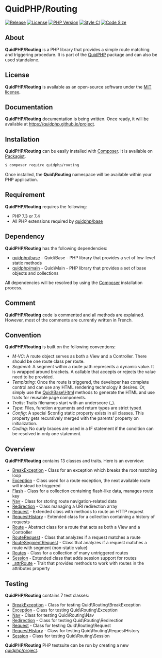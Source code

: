 # QuidPHP/Routing
[![Release](https://img.shields.io/github/v/release/quidphp/routing)](https://packagist.org/packages/quidphp/routing)
[![License](https://img.shields.io/github/license/quidphp/routing)](https://github.com/quidphp/routing/blob/master/LICENSE)
[![PHP Version](https://img.shields.io/packagist/php-v/quidphp/routing)](https://www.php.net)
[![Style CI](https://styleci.io/repos/203673693/shield)](https://styleci.io)
[![Code Size](https://img.shields.io/github/languages/code-size/quidphp/routing)](https://github.com/quidphp/routing)

## About
**QuidPHP/Routing** is a PHP library that provides a simple route matching and triggering procedure. It is part of the [QuidPHP](https://github.com/quidphp/project) package and can also be used standalone. 

## License
**QuidPHP/Routing** is available as an open-source software under the [MIT license](LICENSE).

## Documentation
**QuidPHP/Routing** documentation is being written. Once ready, it will be available at https://quidphp.github.io/project.

## Installation
**QuidPHP/Routing** can be easily installed with [Composer](https://getcomposer.org). It is available on [Packagist](https://packagist.org/packages/quidphp/routing).
``` bash
$ composer require quidphp/routing
```
Once installed, the **Quid\Routing** namespace will be available within your PHP application.

## Requirement
**QuidPHP/Routing** requires the following:
- PHP 7.3 or 7.4
- All PHP extensions required by [quidphp/base](https://github.com/quidphp/base)

## Dependency
**QuidPHP/Routing** has the following dependencies:
- [quidphp/base](https://github.com/quidphp/base) - Quid\Base - PHP library that provides a set of low-level static methods
- [quidphp/main](https://github.com/quidphp/main) - Quid\Main - PHP library that provides a set of base objects and collections 

All dependencies will be resolved by using the [Composer](https://getcomposer.org) installation process.

## Comment
**QuidPHP/Routing** code is commented and all methods are explained. However, most of the comments are currently written in French.

## Convention
**QuidPHP/Routing** is built on the following conventions:
- *M-VC*: A route object serves as both a View and a Controller. There should be one route class per route. 
- *Segment*: A segment within a route path represents a dynamic value. It is wrapped around brackets. A callable that accepts or rejects the value need to be provided.
- *Templating*: Once the route is triggered, the developer has complete control and can use any HTML rendering technology it desires. Or, simply use the [Quid\Base\Html](https://github.com/quidphp/base/blob/master/src/Html.php) methods to generate the HTML and use traits for reusable page components.
- *Traits*: Traits filenames start with an underscore (_).
- *Type*: Files, function arguments and return types are strict typed.
- *Config*: A special $config static property exists in all classes. This property gets recursively merged with the parents' property on initialization.
- *Coding*: No curly braces are used in a IF statement if the condition can be resolved in only one statement.

## Overview
**QuidPHP/Routing** contains 13 classes and traits. Here is an overview:
- [BreakException](src/BreakException.php) - Class for an exception which breaks the root matching loop
- [Exception](src/Exception.php) - Class used for a route exception, the next available route will instead be triggered
- [Flash](src/Flash.php) - Class for a collection containing flash-like data, manages route key
- [Nav](src/Nav.php) - Class for storing route navigation-related data
- [Redirection](src/Redirection.php) - Class managing a URI redirection array
- [Request](src/Request.php) - Extended class with methods to route an HTTP request
- [RequestHistory](src/RequestHistory.php) - Extended class for a collection containing a history of requests
- [Route](src/Route.php) - Abstract class for a route that acts as both a View and a Controller
- [RouteRequest](src/RouteRequest.php) - Class that analyzes if a request matches a route
- [RouteSegmentRequest](src/RouteSegmentRequest.php) - Class that analyzes if a request matches a route with segment (non-static value)
- [Routes](src/Routes.php) - Class for a collection of many untriggered routes
- [Session](src/Session.php) - Extended class that adds session support for routes
- [_attrRoute](src/_attrRoute.php) - Trait that provides methods to work with routes in the attributes property

## Testing
**QuidPHP/Routing** contains 7 test classes:
- [BreakException](test/BreakException.php) - Class for testing Quid\Routing\BreakException
- [Exception](test/Exception.php) - Class for testing Quid\Routing\Exception
- [Nav](test/Nav.php) - Class for testing Quid\Routing\Nav
- [Redirection](test/Redirection.php) - Class for testing Quid\Routing\Redirection
- [Request](test/Request.php) - Class for testing Quid\Routing\Request
- [RequestHistory](test/RequestHistory.php) - Class for testing Quid\Routing\RequestHistory
- [Session](test/Session.php) - Class for testing Quid\Routing\Session

**QuidPHP/Routing** PHP testsuite can be run by creating a new [quidphp/project](https://github.com/quidphp/project).